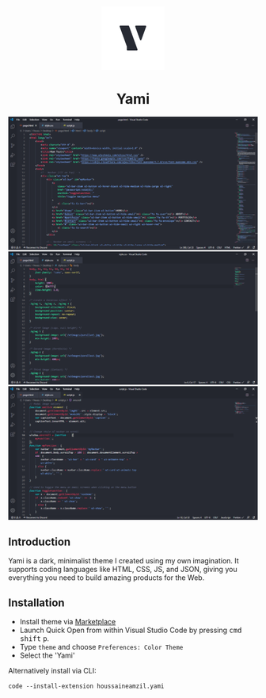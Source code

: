 
<p align="center">
  <img src="icon.png" width="128" height="128"/>
</p>
<h1 align="center">Yami</h1>

<img src="https://github.com/houssaineamzil/Yami/raw/master/assets/screenshot-1.png" /><br/>
<img src="https://github.com/houssaineamzil/Yami/raw/master/assets/screenshot-2.png" /><br/>
<img src="https://github.com/houssaineamzil/Yami/raw/master/assets/screenshot-3.png" />

## Introduction

Yami is a dark, minimalist theme I created using my own imagination. It supports coding languages like HTML, CSS, JS, and JSON, giving you everything you need to build amazing products for the Web.

## Installation

- Install theme via [Marketplace](https://marketplace.visualstudio.com/items?itemName=houssaineamzil.yami)
- Launch Quick Open from within Visual Studio Code by pressing <kbd>cmd</kbd> <kbd>shift</kbd> <kbd>p</kbd>. 
- Type `theme` and choose `Preferences: Color Theme`
- Select the 'Yami'

Alternatively install via CLI:
```
code --install-extension houssaineamzil.yami
```